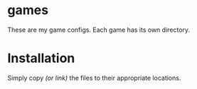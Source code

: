 games
=====

These are my game configs.  Each game has its own directory.

# Installation
Simply copy _(or link)_ the files to their appropriate locations.
